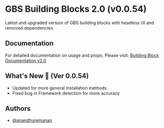 # GBS Building Blocks 2.0 (v0.0.54)

Latest and upgraded version of GBS building blocks with headless UI and removed dependencies.

## Documentation

For detailed documentation on usage and props, Please visit: [Building Block Documentation v2.0](https://blackmax-designs.gitbook.io/building-block-v2.0)

## What's New 🎉 (Ver 0.0.54)

- Updated for more general installation methods
- Fixed bug in Framework detection for more accuracy

## Authors

- [@anandhuremanan](https://www.github.com/anandhuremanan)
